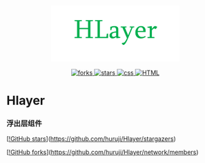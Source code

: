 <p align="center">
    <img src="./hlayer.png"
         height="130">
</p>
<p align="center">
    <a href="https://github.com/huruji/Hlayer/network">
        <img src="https://img.shields.io/github/forks/huruji/Hlayer.svg"
             alt="forks">
    </a>
    <a href="https://github.com/huruji/Hlayer/stargazers">
        <img src="https://img.shields.io/github/stars/huruji/Hlayer.svg"
             alt="stars">
    </a>
    <a href="#">
        <img src="https://img.shields.io/badge/CSS-module-green.svg"
             alt="css">
    </a>
    <a href="#">
        <img src="https://img.shields.io/badge/HTML-module-brightgreen.svg"
             alt="HTML">
    </a>
</p>

# Hlayer
### 浮出层组件
[[!GitHub stars](https://img.shields.io/github/stars/huruji/Hlayer.svg)](https://github.com/huruji/Hlayer/stargazers)

[[!GitHub forks](https://img.shields.io/github/forks/huruji/Hlayer.svg)](https://github.com/huruji/Hlayer/network/members)